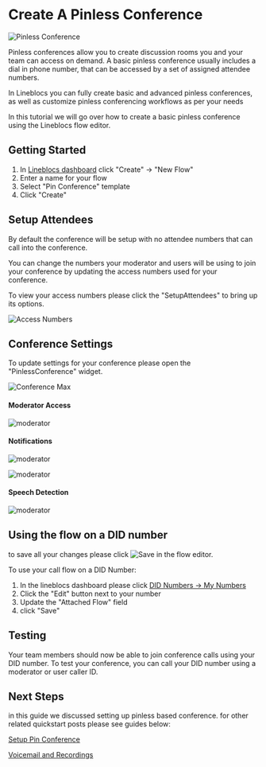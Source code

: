 # Create A Pinless Conference

![Pinless Conference](/img/frontend/docs/pinless-conference/main.png)

Pinless conferences allow you to create discussion rooms you and your team can access on demand.
A basic pinless conference usually includes a dial in phone number, that can be accessed by a set of assigned attendee numbers.

In Lineblocs you can fully create basic and advanced pinless conferences, as well as customize pinless conferencing workflows as per your needs

In this tutorial we will go over how to create a basic pinless conference using the Lineblocs flow editor.

## Getting Started

1. In [Lineblocs dashboard](https://app.lineblocs.com/#/dashboard) click "Create" -> "New Flow"
2. Enter a name for your flow
3. Select "Pin Conference" template
4. Click "Create"

## Setup Attendees

By default the conference will be setup with no attendee numbers that can call into the conference.

You can change the numbers your moderator and users will be using to join your conference by updating the access numbers used for your conference.

To view your access numbers please click the "SetupAttendees" to bring up its options.

![Access Numbers](/img/frontend/docs/pinless-conference/access-numbers.png)

## Conference Settings

To update settings for your conference please open the "PinlessConference" widget.

![Conference Max](/img/frontend/docs/pinned-conference/conference-max.png)

#### Moderator Access
![moderator](/img/frontend/docs/pinned-conference/moderator.png)

#### Notifications
![moderator](/img/frontend/docs/pinned-conference/beep-1.png)

![moderator](/img/frontend/docs/pinned-conference/beep-2.png)

#### Speech Detection

![moderator](/img/frontend/docs/pinned-conference/speech.png)

## Using the flow on a DID number

to save all your changes please click ![Save](/img/frontend/docs/shared/save.png) in the flow editor.

To use your call flow on a DID Number:

1. In the lineblocs dashboard please click [DID Numbers -> My Numbers](https://app.lineblocs.com/#/dashboard/dids/my-numbers)
2. Click the "Edit" button next to your number
3. Update the "Attached Flow" field
4. click "Save"

## Testing

Your team members should now be able to join conference calls using your DID number. To test your conference, you can call your DID number using a moderator or user caller ID.

## Next Steps

in this guide we discussed setting up pinless based conference. for other related quickstart posts please see guides below:

[Setup Pin Conference](http://lineblocs.com/resources/quickstarts/pin-conference)

[Voicemail and Recordings](https://lineblocs.com/resources/quickstarts/recordings-and-voicemail)